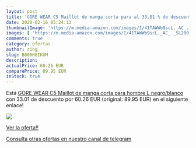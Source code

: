 ```yaml
---
layout: post
title: 'GORE WEAR C5 Maillot de manga corta para al 33.01 % de descuento'
date: 2020-02-16 05:24:12
thumbnailImage: 'https://m.media-amazon.com/images/I/41TAWWb9scL._AC_._SL200_.jpg'
images: [ 'https://m.media-amazon.com/images/I/41TAWWb9scL._AC_._SL200_.jpg' ]
comments: true
category: ofertas
author: ring
slug: B000H8IKUM
description:
actualPrice: 60.26 EUR
comparePrice: 89.95 EUR
inStock: true
---
```


Está [GORE WEAR C5 Maillot de manga corta para hombre  L  negro/blanco](https://www.amazon.com/dp/B000H8IKUM/?tag=redken08-20) con 33.01 de descuento por 60.26 EUR (original: 89.95 EUR) en el siguiente enlace!

[![](https://m.media-amazon.com/images/I/41TAWWb9scL._AC_._SL200_.jpg)](https://www.amazon.com/dp/B000H8IKUM/?tag=redken08-20)

[Ver la oferta!!](https://www.amazon.com/dp/B000H8IKUM/?tag=redken08-20)

[Consulta otras ofertas en nuestro canal de telegram](https://t.me/s/ofertas25)
